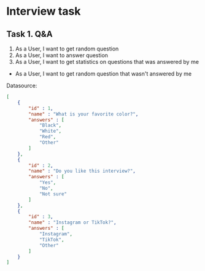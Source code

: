 # Interview task

## Task 1. Q&A

1) As a User, I want to get random question
2) As a User, I want to answer question
3) As a User, I want to get statistics on questions that was answered by me

* As a User, I want to get random question that wasn't answered by me

Datasource:
```json
[
    {      
        "id" : 1,      
        "name" : "What is your favorite color?",
        "answers" : [
            "Black",
            "White",
            "Red",
            "Other"
        ]  
    },
    {
        "id" : 2,
        "name" : "Do you like this interview?",
        "answers" : [
            "Yes",
            "No",
            "Not sure"
        ]  
    },
    {
        "id" : 3,
        "name" : "Instagram or TikTok?",
        "answers" : [
            "Instagram",
            "TikTok",
            "Other"
        ]  
    }
]
